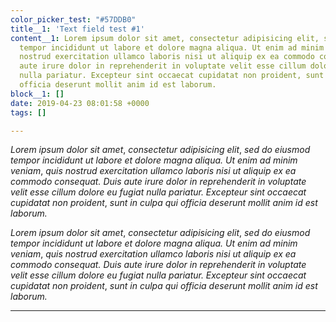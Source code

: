 ```yaml
---
color_picker_test: "#57DDB0"
title__1: 'Text field test #1'
content__1: Lorem ipsum dolor sit amet, consectetur adipisicing elit, sed do eiusmod
  tempor incididunt ut labore et dolore magna aliqua. Ut enim ad minim veniam, quis
  nostrud exercitation ullamco laboris nisi ut aliquip ex ea commodo consequat. Duis
  aute irure dolor in reprehenderit in voluptate velit esse cillum dolore eu fugiat
  nulla pariatur. Excepteur sint occaecat cupidatat non proident, sunt in culpa qui
  officia deserunt mollit anim id est laborum.
block__1: []
date: 2019-04-23 08:01:58 +0000
tags: []

---
```

_Lorem ipsum dolor sit amet_, _consectetur adipisicing elit_, _sed do eiusmod tempor incididunt ut labore et dolore magna aliqua. Ut enim ad minim veniam_, _quis nostrud exercitation ullamco laboris nisi ut aliquip ex ea commodo consequat. Duis aute irure dolor in reprehenderit in voluptate velit esse cillum dolore eu fugiat nulla pariatur. Excepteur sint occaecat cupidatat non proident_, _sunt in culpa qui officia deserunt mollit anim id est laborum._

_Lorem ipsum dolor sit amet_, _consectetur adipisicing elit_, _sed do eiusmod tempor incididunt ut labore et dolore magna aliqua. Ut enim ad minim veniam_, _quis nostrud exercitation ullamco laboris nisi ut aliquip ex ea commodo consequat. Duis aute irure dolor in reprehenderit in voluptate velit esse cillum dolore eu fugiat nulla pariatur. Excepteur sint occaecat cupidatat non proident_, _sunt in culpa qui officia deserunt mollit anim id est laborum._

***